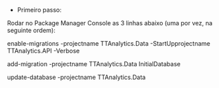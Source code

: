 * Primeiro passo:

Rodar no Package Manager Console as 3 linhas abaixo (uma por vez, na seguinte ordem):

enable-migrations -projectname TTAnalytics.Data -StartUpprojectname TTAnalytics.API -Verbose

add-migration -projectname TTAnalytics.Data InitialDatabase

update-database -projectname TTAnalytics.Data